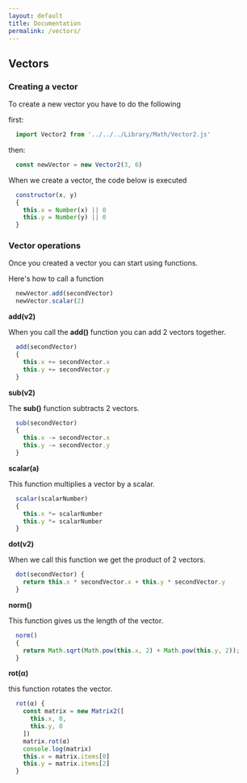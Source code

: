 ```yaml
---
layout: default
title: Documentation
permalink: /vectors/
---
```


## Vectors

### Creating a vector

To create a new vector you have to do the following

first:

```js
  import Vector2 from '../../../Library/Math/Vector2.js'
```

then:

```js
  const newVector = new Vector2(3, 6)
```


When we create a vector, the code below is executed

```js
  constructor(x, y) 
  {
    this.x = Number(x) || 0
    this.y = Number(y) || 0
  }

```

### Vector operations
Once you created a vector you can start using functions.

Here's how to call a function

```js
  newVector.add(secondVector)
  newVector.scalar(2)
```

**add(v2)**

When you call the **add()** function you can add 2 vectors together.

```js
  add(secondVector) 
  {
    this.x += secondVector.x
    this.y += secondVector.y
  }
```

**sub(v2)**

The **sub()** function subtracts 2 vectors.

```js
  sub(secondVector) 
  {
    this.x -= secondVector.x
    this.y -= secondVector.y
  }
```

**scalar(a)**

This function multiplies a vector by a scalar.

```js
  scalar(scalarNumber) 
  {
    this.x *= scalarNumber
    this.y *= scalarNumber
  }
```

**dot(v2)**

When we call this function we get the product of 2 vectors.

```js
  dot(secondVector) {
    return this.x * secondVector.x + this.y * secondVector.y
  }
```

**norm()**

This function gives us the length of the vector.

```js
  norm() 
  {
    return Math.sqrt(Math.pow(this.x, 2) + Math.pow(this.y, 2));
  }
```

**rot(α)**

this function rotates the vector.

```js
  rot(α) {
    const matrix = new Matrix2([
      this.x, 0, 
      this.y, 0
    ])
    matrix.rot(α)
    console.log(matrix)
    this.x = matrix.items[0]
    this.y = matrix.items[2]
  }
```




